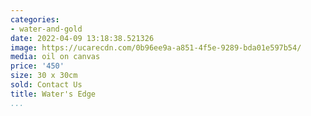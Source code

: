 ```yaml
---
categories:
- water-and-gold
date: 2022-04-09 13:18:38.521326
image: https://ucarecdn.com/0b96ee9a-a851-4f5e-9289-bda01e597b54/
media: oil on canvas
price: '450'
size: 30 x 30cm
sold: Contact Us
title: Water's Edge
...
```

